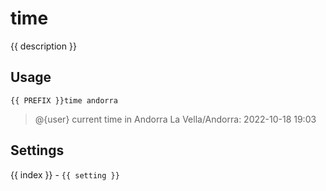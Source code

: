 # time

<script setup>
import { PREFIX } from "../../helpers/constants.js"
import { settings as s } from "../../settings/time.js"
const { description, ...settings } = s
</script>

{{ description }}

## Usage

`{{ PREFIX }}time andorra`

> @{user} current time in Andorra La Vella/Andorra: 2022-10-18 19:03 

## Settings
<div v-for="(setting, index) in settings">
{{ index }} - <code>{{ setting }}</code>
</div>
